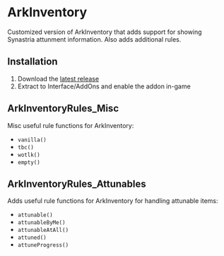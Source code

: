 # ArkInventory

Customized version of ArkInventory that adds support for showing Synastria attunment information.
Also adds additional rules.

## Installation

1. Download the [latest release](https://github.com/imevul/ArkInventory_Attune/releases)
2. Extract to Interface/AddOns and enable the addon in-game

## ArkInventoryRules_Misc

Misc useful rule functions for ArkInventory:
- `vanilla()`
- `tbc()`
- `wotlk()`
- `empty()`

## ArkInventoryRules_Attunables

Adds useful rule functions for ArkInventory for handling attunable items:
- `attunable()`
- `attunableByMe()`
- `attunableAtAll()`
- `attuned()`
- `attuneProgress()`